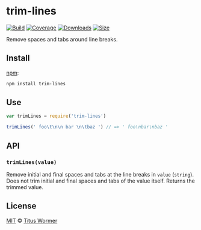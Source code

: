 # trim-lines

[![Build][build-badge]][build]
[![Coverage][coverage-badge]][coverage]
[![Downloads][downloads-badge]][downloads]
[![Size][size-badge]][size]

Remove spaces and tabs around line breaks.

## Install

[npm][]:

```sh
npm install trim-lines
```

## Use

```js
var trimLines = require('trim-lines')

trimLines(' foo\t\n\n bar \n\tbaz ') // => ' foo\nbar\nbaz '
```

## API

### `trimLines(value)`

Remove initial and final spaces and tabs at the line breaks in `value`
(`string`).
Does not trim initial and final spaces and tabs of the value itself.
Returns the trimmed value.

## License

[MIT][license] © [Titus Wormer][author]

<!-- Definitions -->

[build-badge]: https://img.shields.io/travis/wooorm/trim-lines.svg
[build]: https://travis-ci.org/wooorm/trim-lines
[coverage-badge]: https://img.shields.io/codecov/c/github/wooorm/trim-lines.svg
[coverage]: https://codecov.io/github/wooorm/trim-lines
[downloads-badge]: https://img.shields.io/npm/dm/trim-lines.svg
[downloads]: https://www.npmjs.com/package/trim-lines
[size-badge]: https://img.shields.io/bundlephobia/minzip/trim-lines.svg
[size]: https://bundlephobia.com/result?p=trim-lines
[npm]: https://docs.npmjs.com/cli/install
[license]: license
[author]: https://wooorm.com
